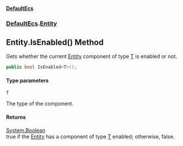 #### [DefaultEcs](DefaultEcs.md 'DefaultEcs')
### [DefaultEcs](DefaultEcs.md#DefaultEcs 'DefaultEcs').[Entity](Entity.md 'DefaultEcs.Entity')

## Entity.IsEnabled<T>() Method

Gets whether the current [Entity](Entity.md 'DefaultEcs.Entity') component of type [T](Entity.IsEnabled_T_().md#DefaultEcs.Entity.IsEnabled_T_().T 'DefaultEcs.Entity.IsEnabled<T>().T') is enabled or not.

```csharp
public bool IsEnabled<T>();
```
#### Type parameters

<a name='DefaultEcs.Entity.IsEnabled_T_().T'></a>

`T`

The type of the component.

#### Returns
[System.Boolean](https://docs.microsoft.com/en-us/dotnet/api/System.Boolean 'System.Boolean')  
true if the [Entity](Entity.md 'DefaultEcs.Entity') has a component of type [T](Entity.IsEnabled_T_().md#DefaultEcs.Entity.IsEnabled_T_().T 'DefaultEcs.Entity.IsEnabled<T>().T') enabled; otherwise, false.